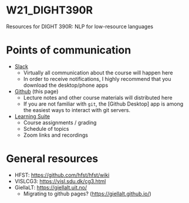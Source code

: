# W21\_DIGHT390R

Resources for DIGHT 390R: NLP for low-resource languages

# Points of communication

* [Slack](https://reynoldsnlp.slack.com)
  * Virtually all communication about the course will happen here
  * In order to receive notifications, I highly recommend that you download the
    desktop/phone apps
* [Github](https://github.com/reynoldsnlp/W21_DIGHT390R) (this page)
  * Lecture notes and other course materials will distributed here
  * If you are not familiar with `git`, the [Github Desktop] app is among the
    easiest ways to interact with git servers.
* [Learning Suite](https://learningsuite.byu.edu)
  * Course assignments / grading
  * Schedule of topics
  * Zoom links and recordings

# General resources

* HFST: https://github.com/hfst/hfst/wiki
* VISLCG3: https://visl.sdu.dk/cg3.html
* GiellaLT: https://giellalt.uit.no/
  * Migrating to github pages? (https://giellalt.github.io/)
